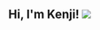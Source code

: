 <h2>Hi, I'm Kenji! <img src="https://media.giphy.com/media/ES4Vcv8zWfIt2/giphy.gif width="50"></h2>
